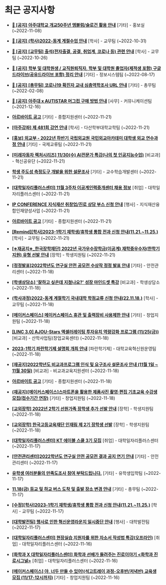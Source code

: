 # 최근 공지사항

* **[📌 [공지] 아주대학교 개교50주년 엠블럼/슬로건 활용 안내](http://ajou.ac.kr/kr/ajou/notice.do?mode=view&amp;articleNo=206180&amp;article.offset=0&amp;articleLimit=30)**
 [기타] - 홍보실 (~2022-11-08)

* **[📌 [공지] (학사)2022-동계 계절수업 안내](http://ajou.ac.kr/kr/ajou/notice.do?mode=view&amp;articleNo=205702&amp;article.offset=0&amp;articleLimit=30)**
 [학사] - 교무팀 (~2022-10-31)

* **[📌 [공지] [교무팀] 출석(전자출결, 공결, 취업계, 코로나 등) 관련 안내](http://ajou.ac.kr/kr/ajou/notice.do?mode=view&amp;articleNo=205552&amp;article.offset=0&amp;articleLimit=30)**
 [학사] - 교무팀 (~2022-10-26)

* **[📌 [공지] 학부 및 대학원생 / 교직원퇴직자, 학부 및 대학원 졸업자(제적생 포함) 구글드라이브(공유드라이브 포함) 정리 안내](http://ajou.ac.kr/kr/ajou/notice.do?mode=view&amp;articleNo=202858&amp;article.offset=0&amp;articleLimit=30)**
 [기타] - 정보시스템팀 (~2022-08-17)

* **[📌 [공지] [총무팀] 코로나19 확진자 교내 심층역학조사 URL 안내](http://ajou.ac.kr/kr/ajou/notice.do?mode=view&amp;articleNo=180493&amp;article.offset=0&amp;articleLimit=30)**
 [기타] - 총무팀 (~2022-02-08)

* **[📌 [공지] 아주대 x AUTISTAR 머그컵 구매 방법 안내](http://ajou.ac.kr/kr/ajou/notice.do?mode=view&amp;articleNo=147976&amp;article.offset=0&amp;articleLimit=30)**
 [사무] - 커뮤니케이션팀 (~2021-12-16)

* **[아르바이트 공고](http://ajou.ac.kr/kr/ajou/notice.do?mode=view&amp;articleNo=206710&amp;article.offset=0&amp;articleLimit=30)**
 [기타] - 종합지원센터 (~2022-11-21)

* **[[아주강좌] 제 481회 강연 안내](http://ajou.ac.kr/kr/ajou/notice.do?mode=view&amp;articleNo=206704&amp;article.offset=0&amp;articleLimit=30)**
 [학사] - 다산학부대학교학팀 (~2022-11-21)

* **[[홍보] 외교부 - 2022년 하반기 국립외교원 국민외교아카데미 대학생 외교 연수과정 안내](http://ajou.ac.kr/kr/ajou/notice.do?mode=view&amp;articleNo=206699&amp;article.offset=0&amp;articleLimit=30)**
 [기타] - 국제교류팀 (~2022-11-21)

* **[[미래자동차 렉처시리즈] 11/30(수) AI전문가 특강(나의 첫 인공지능수업)](http://ajou.ac.kr/kr/ajou/notice.do?mode=view&amp;articleNo=206697&amp;article.offset=0&amp;articleLimit=30)**
 [비교과] - 혁신공유단 (~2022-11-21)

* **[학생 주도성 측정도구 개발을 위한 설문조사](http://ajou.ac.kr/kr/ajou/notice.do?mode=view&amp;articleNo=206691&amp;article.offset=0&amp;articleLimit=30)**
 [기타] - 교수학습개발센터 (~2022-11-21)

* **[[대학일자리플러스센터] 11월 3주차 이공계인력중개센터 채용 정보](http://ajou.ac.kr/kr/ajou/notice.do?mode=view&amp;articleNo=206690&amp;article.offset=0&amp;articleLimit=30)**
 [취업] - 대학일자리플러스센터 (~2022-11-21)

* **[IP CONFERENCE 지식재산 취창업/진로 상담 부스 신청 안내](http://ajou.ac.kr/kr/ajou/notice.do?mode=view&amp;articleNo=206689&amp;article.offset=0&amp;articleLimit=30)**
 [행사] - 지식재산융합인재양성사업 (~2022-11-21)

* **[아르바이트 공고](http://ajou.ac.kr/kr/ajou/notice.do?mode=view&amp;articleNo=206687&amp;article.offset=0&amp;articleLimit=30)**
 [기타] - 종합지원센터 (~2022-11-21)

* **[[Remind][학사]2023-1학기 재학생/휴학생 통합 전과 신청 안내(11.21.~11.25.)](http://ajou.ac.kr/kr/ajou/notice.do?mode=view&amp;articleNo=206682&amp;article.offset=0&amp;articleLimit=30)**
 [학사] - 교무팀 (~2022-11-21)

* **[[※재공지※_한국장학재단] 2022년 국가우수장학금(이공계) 재학중우수자(한학기지원) 유형 선발 안내](http://ajou.ac.kr/kr/ajou/notice.do?mode=view&amp;articleNo=206681&amp;article.offset=0&amp;articleLimit=30)**
 [장학] - 학생지원팀 (~2022-11-21)

* **[[정정발표]2022학년도 연구실 안전 공모전 수상작 정정 발표 안내](http://ajou.ac.kr/kr/ajou/notice.do?mode=view&amp;articleNo=206669&amp;article.offset=0&amp;articleLimit=30)**
 [기타] - 안전관리센터 (~2022-11-18)

* **[[학생상담소] &#x27;잘하고 싶은데 지쳤나요?&#x27; 성장 마인드셋 특강](http://ajou.ac.kr/kr/ajou/notice.do?mode=view&amp;articleNo=206664&amp;article.offset=0&amp;articleLimit=30)**
 [비교과] - 학생상담소 (~2022-11-18)

* **[(학사과정)2022-동계 계절학기 국내대학 학점교류 신청 안내(22.11.18.)](http://ajou.ac.kr/kr/ajou/notice.do?mode=view&amp;articleNo=206657&amp;article.offset=0&amp;articleLimit=30)**
 [학사] - 교무팀 (~2022-11-18)

* **[[메이커스페이스] 메이커스페이스 휴관 및 출력장비 사용제한 안내](http://ajou.ac.kr/kr/ajou/notice.do?mode=view&amp;articleNo=206654&amp;article.offset=0&amp;articleLimit=30)**
 [기타] - 창업지원팀 (~2022-11-18)

* **[[LINC 3.0] AJOU-Stars 액셀러레이팅 투자유치 역량강화 프로그램 (11/25(금))](http://ajou.ac.kr/kr/ajou/notice.do?mode=view&amp;articleNo=206649&amp;article.offset=0&amp;articleLimit=30)**
 [비교과] - 산학사업팀(창업교육센터) (~2022-11-18)

* **[2023-1학기 파란학기제 설명회 개최 안내](http://ajou.ac.kr/kr/ajou/notice.do?mode=view&amp;articleNo=206638&amp;article.offset=0&amp;articleLimit=30)**
 [파란학기제] - 대학교육혁신원운영팀 (~2022-11-18)

* **[[재공지]2022학년도 비교과프로그램 인식 및 요구조사 설문조사 안내 (11월 1일 ~ 11월 30일)](http://ajou.ac.kr/kr/ajou/notice.do?mode=view&amp;articleNo=206633&amp;article.offset=0&amp;articleLimit=30)**
 [비교과] - 비교과교육지원센터 (~2022-11-18)

* **[아르바이트 공고](http://ajou.ac.kr/kr/ajou/notice.do?mode=view&amp;articleNo=206631&amp;article.offset=0&amp;articleLimit=30)**
 [기타] - 종합지원센터 (~2022-11-18)

* **[(재공지)[메이커스페이스]스마트폰을 활용한 제품사진 촬영·편집 기초교육 수강생 모집(접수기간 연장)](http://ajou.ac.kr/kr/ajou/notice.do?mode=view&amp;articleNo=206630&amp;article.offset=0&amp;articleLimit=30)**
 [기타] - 창업지원팀 (~2022-11-18)

* **[[교외장학] 2022년 2학기 선원가족 장학생 추가 선발 안내](http://ajou.ac.kr/kr/ajou/notice.do?mode=view&amp;articleNo=206624&amp;article.offset=0&amp;articleLimit=30)**
 [장학] - 학생지원팀 (~2022-11-18)

* **[[교외장학] 한국고등교육재단 인재림 제 2기 장학생 선발](http://ajou.ac.kr/kr/ajou/notice.do?mode=view&amp;articleNo=206623&amp;article.offset=0&amp;articleLimit=30)**
 [장학] - 학생지원팀 (~2022-11-18)

* **[[대학일자리플러스센터] KT 에이블 스쿨 3기 모집](http://ajou.ac.kr/kr/ajou/notice.do?mode=view&amp;articleNo=206617&amp;article.offset=0&amp;articleLimit=30)**
 [취업] - 대학일자리플러스센터 (~2022-11-17)

* **[[안전관리센터]2022학년도 연구실 안전 공모전 결과 공지 연기 안내](http://ajou.ac.kr/kr/ajou/notice.do?mode=view&amp;articleNo=206616&amp;article.offset=0&amp;articleLimit=30)**
 [기타] - 안전관리센터 (~2022-11-17)

* **[유학생 여러분들의 만족도조사 참여 부탁드립니다.](http://ajou.ac.kr/kr/ajou/notice.do?mode=view&amp;articleNo=206614&amp;article.offset=0&amp;articleLimit=30)**
 [기타] - 유학생입학팀 (~2022-11-17)

* **[11.18(금) 등교 및 하교 버스 도착 및 출발 장소 변경 안내](http://ajou.ac.kr/kr/ajou/notice.do?mode=view&amp;articleNo=206603&amp;article.offset=0&amp;articleLimit=30)**
 [기타] - 총무팀 (~2022-11-17)

* **[[수정][학사]2023-1학기 재학생/휴학생 통합 전과 신청 안내(11.21.~11.25.)](http://ajou.ac.kr/kr/ajou/notice.do?mode=view&amp;articleNo=206594&amp;article.offset=0&amp;articleLimit=30)**
 [학사] - 교무팀 (~2022-11-17)

* **[[대학발전팀] 행사로 인한 혁신운영라운지 일시중단 안내](http://ajou.ac.kr/kr/ajou/notice.do?mode=view&amp;articleNo=206580&amp;article.offset=0&amp;articleLimit=30)**
 [행사] - 대학발전팀 (~2022-11-17)

* **[[대학일자리플러스센터] 현장실습 지원자를 위한 자소서 작성법 특강(오프라인)](http://ajou.ac.kr/kr/ajou/notice.do?mode=view&amp;articleNo=206577&amp;article.offset=0&amp;articleLimit=30)**
 [취업] - 대학일자리플러스센터 (~2022-11-16)

* **[[화학과 X 대학일자리플러스센터] 화학과 선배가 들려주는 진로이야기 &lt;화학과 진로시그널&gt;](http://ajou.ac.kr/kr/ajou/notice.do?mode=view&amp;articleNo=206576&amp;article.offset=0&amp;articleLimit=30)**
 [취업] - 대학일자리플러스센터 (~2022-11-16)

* **[[메이커스페이스] 야, 너두 만들 수 있어!(석고트레이 과정-오후반/저녁반) 교육생 모집 (11/17-12시까지)](http://ajou.ac.kr/kr/ajou/notice.do?mode=view&amp;articleNo=206575&amp;article.offset=0&amp;articleLimit=30)**
 [기타] - 창업지원팀 (~2022-11-16)
